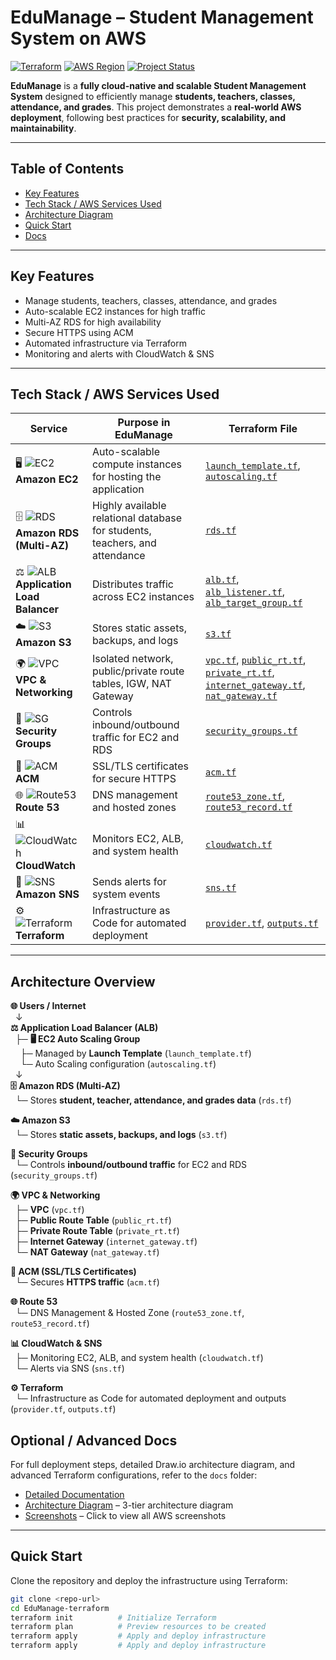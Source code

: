 # EduManage – Student Management System on AWS

[![Terraform](https://img.shields.io/badge/Terraform-v1.5.7-blue)](https://www.terraform.io/)
[![AWS Region](https://img.shields.io/badge/AWS-Asia%20Pacific%20(Mumbai)-orange)](https://aws.amazon.com/)
[![Project Status](https://img.shields.io/badge/Status-Completed-brightgreen)]()

**EduManage** is a **fully cloud-native and scalable Student Management System** designed to efficiently manage **students, teachers, classes, attendance, and grades**. This project demonstrates a **real-world AWS deployment**, following best practices for **security, scalability, and maintainability**.

---

## Table of Contents
- [Key Features](#key-features)
- [Tech Stack / AWS Services Used](#tech-stack--aws-services-used)
- [Architecture Diagram](#architecture-diagram)
- [Quick Start](#quick-start)
- [Docs](#optional--advanced-docs)

---

## Key Features
- Manage students, teachers, classes, attendance, and grades
- Auto-scalable EC2 instances for high traffic
- Multi-AZ RDS for high availability
- Secure HTTPS using ACM
- Automated infrastructure via Terraform
- Monitoring and alerts with CloudWatch & SNS

---

## Tech Stack / AWS Services Used

| Service | Purpose in EduManage | Terraform File |
|---------|--------------------|----------------|
| 🖥️ ![EC2](https://img.shields.io/badge/EC2-Compute-blue) **Amazon EC2** | Auto-scalable compute instances for hosting the application | [`launch_template.tf`](launch_template.tf), [`autoscaling.tf`](autoscaling.tf) |
| 🗄️ ![RDS](https://img.shields.io/badge/RDS-Database-orange) **Amazon RDS (Multi-AZ)** | Highly available relational database for students, teachers, and attendance | [`rds.tf`](rds.tf) |
| ⚖️ ![ALB](https://img.shields.io/badge/ALB-LoadBalancer-yellow) **Application Load Balancer** | Distributes traffic across EC2 instances | [`alb.tf`](alb.tf), [`alb_listener.tf`](alb_listener.tf), [`alb_target_group.tf`](alb_target_group.tf) |
| ☁️ ![S3](https://img.shields.io/badge/S3-Storage-lightblue) **Amazon S3** | Stores static assets, backups, and logs | [`s3.tf`](s3.tf) |
| 🌍 ![VPC](https://img.shields.io/badge/VPC-Network-green) **VPC & Networking** | Isolated network, public/private route tables, IGW, NAT Gateway | [`vpc.tf`](vpc.tf), [`public_rt.tf`](public_rt.tf), [`private_rt.tf`](private_rt.tf), [`internet_gateway.tf`](internet_gateway.tf), [`nat_gateway.tf`](nat_gateway.tf) |
| 🔐 ![SG](https://img.shields.io/badge/SecurityGroups-Firewall-red) **Security Groups** | Controls inbound/outbound traffic for EC2 and RDS | [`security_groups.tf`](security_groups.tf) |
| 🔑 ![ACM](https://img.shields.io/badge/ACM-Certificate-purple) **ACM** | SSL/TLS certificates for secure HTTPS | [`acm.tf`](acm.tf) |
| 🌐 ![Route53](https://img.shields.io/badge/Route53-DNS-blueviolet) **Route 53** | DNS management and hosted zones | [`route53_zone.tf`](route53_zone.tf), [`route53_record.tf`](route53_record.tf) |
| 📊 ![CloudWatch](https://img.shields.io/badge/CloudWatch-Monitoring-lightgrey) **CloudWatch** | Monitors EC2, ALB, and system health | [`cloudwatch.tf`](cloudwatch.tf) |
| 📣 ![SNS](https://img.shields.io/badge/SNS-Notifications-pink) **Amazon SNS** | Sends alerts for system events | [`sns.tf`](sns.tf) |
| ⚙️ ![Terraform](https://img.shields.io/badge/Terraform-IaC-lightblue) **Terraform** | Infrastructure as Code for automated deployment | [`provider.tf`](provider.tf), [`outputs.tf`](outputs.tf) |

---


## Architecture Overview

**🌐 Users / Internet**  
&nbsp;&nbsp;↓  
**⚖️ Application Load Balancer (ALB)**  
&nbsp;&nbsp;├─ **🖥️ EC2 Auto Scaling Group**  
&nbsp;&nbsp;&nbsp;&nbsp;├─ Managed by **Launch Template** (`launch_template.tf`)  
&nbsp;&nbsp;&nbsp;&nbsp;└─ Auto Scaling configuration (`autoscaling.tf`)  
&nbsp;&nbsp;↓  
**🗄️ Amazon RDS (Multi-AZ)**  
&nbsp;&nbsp;└─ Stores **student, teacher, attendance, and grades data** (`rds.tf`)  

**☁️ Amazon S3**  
&nbsp;&nbsp;└─ Stores **static assets, backups, and logs** (`s3.tf`)  

**🔐 Security Groups**  
&nbsp;&nbsp;└─ Controls **inbound/outbound traffic** for EC2 and RDS (`security_groups.tf`)  

**🌍 VPC & Networking**  
&nbsp;&nbsp;├─ **VPC** (`vpc.tf`)  
&nbsp;&nbsp;├─ **Public Route Table** (`public_rt.tf`)  
&nbsp;&nbsp;├─ **Private Route Table** (`private_rt.tf`)  
&nbsp;&nbsp;├─ **Internet Gateway** (`internet_gateway.tf`)  
&nbsp;&nbsp;└─ **NAT Gateway** (`nat_gateway.tf`)  

**🔑 ACM (SSL/TLS Certificates)**  
&nbsp;&nbsp;└─ Secures **HTTPS traffic** (`acm.tf`)  

**🌐 Route 53**  
&nbsp;&nbsp;└─ DNS Management & Hosted Zone (`route53_zone.tf`, `route53_record.tf`)  

**📊 CloudWatch & SNS**  
&nbsp;&nbsp;├─ Monitoring EC2, ALB, and system health (`cloudwatch.tf`)  
&nbsp;&nbsp;└─ Alerts via SNS (`sns.tf`)  

**⚙️ Terraform**  
&nbsp;&nbsp;└─ Infrastructure as Code for automated deployment and outputs (`provider.tf`, `outputs.tf`)



## Optional / Advanced Docs

For full deployment steps, detailed Draw.io architecture diagram, and advanced Terraform configurations, refer to the `docs` folder:

- [Detailed Documentation](docs/README.md)
- [Architecture Diagram](docs/architecture/architecture_diagram.png) – 3-tier architecture diagram 
- [Screenshots](screenshots/)
 – Click to view all AWS screenshots



---

## Quick Start

Clone the repository and deploy the infrastructure using Terraform:

```bash
git clone <repo-url>
cd EduManage-terraform
terraform init          # Initialize Terraform
terraform plan          # Preview resources to be created
terraform apply         # Apply and deploy infrastructure
terraform apply         # Apply and deploy infrastructure
